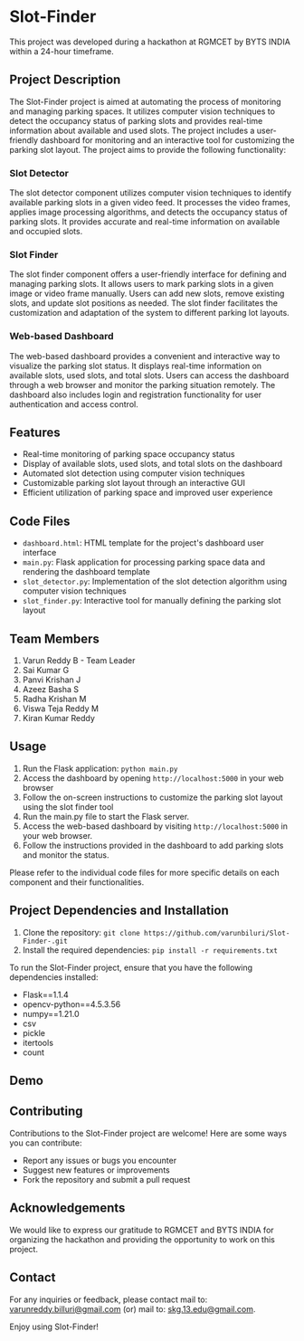 # Slot-Finder

This project was developed during a hackathon at RGMCET by BYTS INDIA within a 24-hour timeframe.

## Project Description

The Slot-Finder project is aimed at automating the process of monitoring and managing parking spaces. It utilizes computer vision techniques to detect the occupancy status of parking slots and provides real-time information about available and used slots. The project includes a user-friendly dashboard for monitoring and an interactive tool for customizing the parking slot layout. The project aims to provide the following functionality:

### Slot Detector
The slot detector component utilizes computer vision techniques to identify available parking slots in a given video feed. It processes the video frames, applies image processing algorithms, and detects the occupancy status of parking slots. It provides accurate and real-time information on available and occupied slots.

### Slot Finder
The slot finder component offers a user-friendly interface for defining and managing parking slots. It allows users to mark parking slots in a given image or video frame manually. Users can add new slots, remove existing slots, and update slot positions as needed. The slot finder facilitates the customization and adaptation of the system to different parking lot layouts.

### Web-based Dashboard
The web-based dashboard provides a convenient and interactive way to visualize the parking slot status. It displays real-time information on available slots, used slots, and total slots. Users can access the dashboard through a web browser and monitor the parking situation remotely. The dashboard also includes login and registration functionality for user authentication and access control.

## Features

- Real-time monitoring of parking space occupancy status
- Display of available slots, used slots, and total slots on the dashboard
- Automated slot detection using computer vision techniques
- Customizable parking slot layout through an interactive GUI
- Efficient utilization of parking space and improved user experience

## Code Files

- `dashboard.html`: HTML template for the project's dashboard user interface
- `main.py`: Flask application for processing parking space data and rendering the dashboard template
- `slot_detector.py`: Implementation of the slot detection algorithm using computer vision techniques
- `slot_finder.py`: Interactive tool for manually defining the parking slot layout

## Team Members

1. Varun Reddy B - Team Leader
2. Sai Kumar G
3. Panvi Krishan J
4. Azeez Basha S
5. Radha Krishan M
6. Viswa Teja Reddy M
7. Kiran Kumar Reddy

## Usage

1. Run the Flask application: `python main.py`
2. Access the dashboard by opening `http://localhost:5000` in your web browser
3. Follow the on-screen instructions to customize the parking slot layout using the slot finder tool
4. Run the main.py file to start the Flask server.
5. Access the web-based dashboard by visiting `http://localhost:5000` in your web browser.
6. Follow the instructions provided in the dashboard to add parking slots and monitor the status.

Please refer to the individual code files for more specific details on each component and their functionalities.


## Project Dependencies  and Installation

1. Clone the repository: `git clone https://github.com/varunbiluri/Slot-Finder-.git`
2. Install the required dependencies: `pip install -r requirements.txt`


To run the Slot-Finder project, ensure that you have the following dependencies installed:

- Flask==1.1.4
- opencv-python==4.5.3.56
- numpy==1.21.0
- csv
- pickle
- itertools
- count

## Demo

## Contributing

  Contributions to the Slot-Finder project are welcome! Here are some ways you can contribute:

- Report any issues or bugs you encounter
- Suggest new features or improvements
- Fork the repository and submit a pull request


## Acknowledgements

We would like to express our gratitude to RGMCET and BYTS INDIA for organizing the hackathon and providing the opportunity to work on this project.

## Contact

For any inquiries or feedback, please contact
  mail to: varunreddy.billuri@gmail.com  (or) 
  mail to: skg.13.edu@gmail.com.

Enjoy using Slot-Finder!
